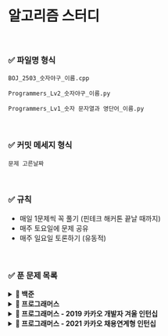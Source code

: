 # 알고리즘 스터디

<br>

### :white_check_mark: 파일명 형식

`BOJ_2503_숫자야구_이름.cpp`

`Programmers_Lv2_숫자야구_이름.py`

`Programmers_Lv1_숫자 문자열과 영단어_이름.py`

<br>

### :white_check_mark: 커밋 메세지 형식

`문제 고른날짜`

<br>

### :white_check_mark: 규칙

+ 매일 1문제씩 꼭 풀기 (핀테크 해커톤 끝날 때까지)
+ 매주 토요일에 문제 공유
+ 매주 일요일 토론하기 (유동적)

<br>

### :white_check_mark: 푼 문제 목록


<details markdown="1">
<summary><strong>📄 백준</summary></strong>

|    문제     | 레벨  |                  URL                  |   날짜   |
| :---------: | :---: | :-----------------------------------: | :------: |
|  숫자야구   | 실버5 | https://www.acmicpc.net/problem/2503  | 21.07.17 |
| 부당한 퍼즐 | 실버3 | https://www.acmicpc.net/problem/15501 | 21.07.24 |

------
</details>

<details markdown="1">
<summary><strong>📄 프로그래머스</summary></strong>

|   문제   | 레벨  |                 URL                 | 날짜 |
| :------: | :---: | :---------------------------------: | :------: |
| 주식가격 | 2 | https://programmers.co.kr/learn/courses/30/lessons/42584 | 21.07.17 |
| 문자열 내 마음대로 정렬하기 |  1   | https://programmers.co.kr/learn/courses/30/lessons/12915 | 21.07.24 |

------
</details>

<details markdown="1">
<summary><strong>📄 프로그래머스 - 2019 카카오  개발자 겨울 인턴십</summary></strong>

|         문제         | 레벨 |                           URL                            |   날짜   |
| :------------------: | :--: | :------------------------------------------------------: | :------: |
| 크레인 인형뽑기 게임 |  1   | https://programmers.co.kr/learn/courses/30/lessons/64061 | 21.07.24 |

------

</details>

<details markdown="1">
<summary><strong>📄 프로그래머스 - 2021 카카오 채용연계형 인턴십</summary></strong>

|         문제         | 레벨 |                           URL                            |   날짜   |
| :------------------: | :--: | :------------------------------------------------------: | :------: |
| 숫자 문자열과 영단어 |  1   | https://programmers.co.kr/learn/courses/30/lessons/81301 | 21.07.17 |

------

</details>